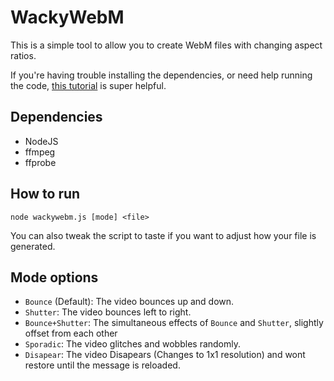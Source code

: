 # WackyWebM

This is a simple tool to allow you to create WebM files with changing aspect ratios.

If you're having trouble installing the dependencies, or need help running the code, [this tutorial](https://www.youtube.com/watch?v=ZjGMjv1Gv94) is super helpful.

## Dependencies
* NodeJS
* ffmpeg 
* ffprobe

## How to run
`node wackywebm.js [mode] <file>`

You can also tweak the script to taste if you want to adjust how your file is generated.

## Mode options

* `Bounce` (Default): The video bounces up and down.
* `Shutter`: The video bounces left to right.
* `Bounce+Shutter`: The simultaneous effects of `Bounce` and `Shutter`, slightly offset from each other
* `Sporadic`: The video glitches and wobbles randomly.
* `Disapear`: The video Disapears (Changes to 1x1 resolution) and wont restore until the message is reloaded.
